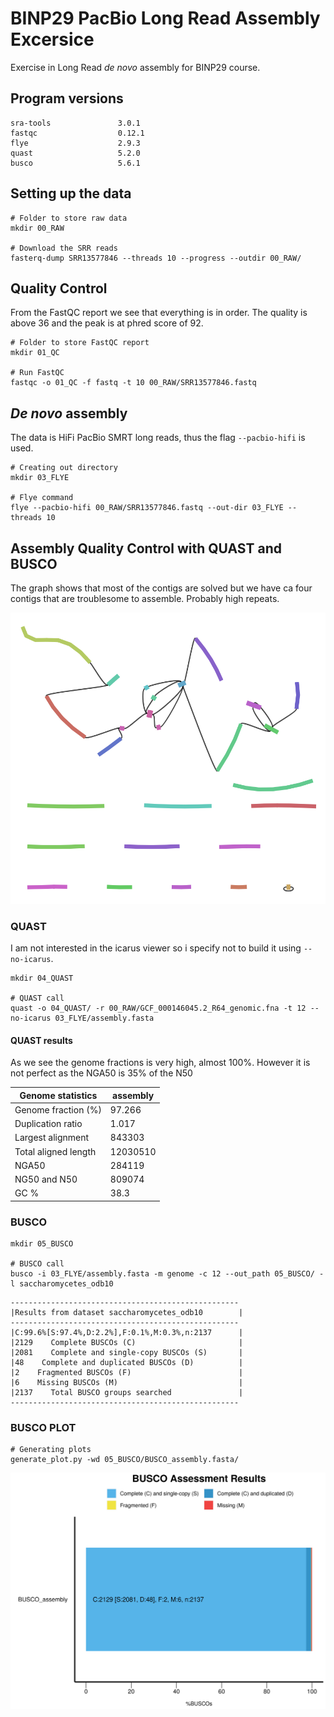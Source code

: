 # BINP29 PacBio Long Read Assembly Excersice
Exercise in Long Read _de novo_ assembly for BINP29 course.

## Program versions

```
sra-tools               3.0.1
fastqc                  0.12.1
flye                    2.9.3
quast                   5.2.0
busco                   5.6.1
```


## Setting up the data

```
# Folder to store raw data
mkdir 00_RAW

# Download the SRR reads
fasterq-dump SRR13577846 --threads 10 --progress --outdir 00_RAW/
```

## Quality Control
From the FastQC report we see that everything is in order.
The quality is above 36 and the peak is at phred score of 92.
```
# Folder to store FastQC report
mkdir 01_QC

# Run FastQC
fastqc -o 01_QC -f fastq -t 10 00_RAW/SRR13577846.fastq
```

## _De novo_ assembly
The data is HiFi PacBio SMRT long reads, thus the flag `--pacbio-hifi` is
used.
```
# Creating out directory
mkdir 03_FLYE

# Flye command
flye --pacbio-hifi 00_RAW/SRR13577846.fastq --out-dir 03_FLYE --threads 10
```
## Assembly Quality Control with QUAST and BUSCO
The graph shows that most of the contigs are solved but we have ca four
contigs that are troublesome to assemble. Probably high repeats.

![PacBio HiFi Graph](figures/pacbio-hifi-graph.png)

### QUAST
I am not interested in the icarus viewer so i specify not to build it 
using `--no-icarus`.
```
mkdir 04_QUAST

# QUAST call
quast -o 04_QUAST/ -r 00_RAW/GCF_000146045.2_R64_genomic.fna -t 12 --no-icarus 03_FLYE/assembly.fasta
```

#### QUAST results
As we see the genome fractions is very high, almost 100%.
However it is not perfect as the NGA50 is 35% of the N50

| Genome statistics       | assembly   |
|-------------------------|------------|
| Genome fraction (%)     | 97.266     |
| Duplication ratio       | 1.017      |
| Largest alignment       | 843303     |
| Total aligned length    | 12030510   |
| NGA50                   | 284119     |
| NG50 and N50            | 809074     |
| GC %                    | 38.3       |


### BUSCO

```
mkdir 05_BUSCO

# BUSCO call
busco -i 03_FLYE/assembly.fasta -m genome -c 12 --out_path 05_BUSCO/ -l saccharomycetes_odb10
```

    ---------------------------------------------------
    |Results from dataset saccharomycetes_odb10        |
    ---------------------------------------------------
    |C:99.6%[S:97.4%,D:2.2%],F:0.1%,M:0.3%,n:2137      |
    |2129    Complete BUSCOs (C)                       |
    |2081    Complete and single-copy BUSCOs (S)       |
    |48    Complete and duplicated BUSCOs (D)          |
    |2    Fragmented BUSCOs (F)                        |
    |6    Missing BUSCOs (M)                           |
    |2137    Total BUSCO groups searched               |
    ---------------------------------------------------


### BUSCO PLOT

```
# Generating plots
generate_plot.py -wd 05_BUSCO/BUSCO_assembly.fasta/
```

![BUSCO PLOT](figures/busco_figure.png)